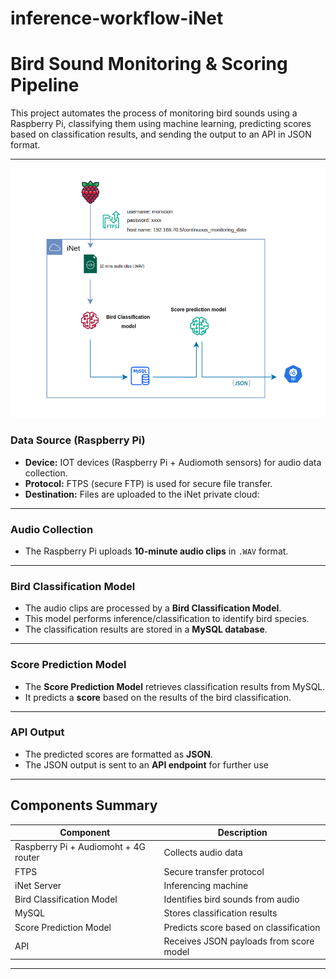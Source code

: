 # inference-workflow-iNet

# Bird Sound Monitoring & Scoring Pipeline

This project automates the process of monitoring bird sounds using a Raspberry Pi, classifying them using machine learning, predicting scores based on classification results, and sending the output to an API in JSON format.

---

![workflow](diagram.png)

### Data Source (Raspberry Pi)
- **Device:** IOT devices (Raspberry Pi + Audiomoth sensors) for audio data collection.
- **Protocol:** FTPS (secure FTP) is used for secure file transfer.
- **Destination:** Files are uploaded to the iNet private cloud:

---

### Audio Collection
- The Raspberry Pi uploads **10-minute audio clips** in `.WAV` format.

---

### Bird Classification Model
- The audio clips are processed by a **Bird Classification Model**.
- This model performs inference/classification to identify bird species. 
- The classification results are stored in a **MySQL database**.

---

### Score Prediction Model
- The **Score Prediction Model** retrieves classification results from MySQL.
- It predicts a **score** based on the results of the bird classification.

---

### API Output
- The predicted scores are formatted as **JSON**.
- The JSON output is sent to an **API endpoint** for further use

---

## Components Summary
| Component                | Description                                  |
|--------------------------|----------------------------------------------|
| Raspberry Pi + Audiomoht + 4G router        | Collects audio data                          |
| FTPS                     | Secure transfer protocol                     |
| iNet Server              | Inferencing machine               |
| Bird Classification Model| Identifies bird sounds from audio            |
| MySQL                    | Stores classification results               |
| Score Prediction Model   | Predicts score based on classification       |
| API                      | Receives JSON payloads from score model      |


---




